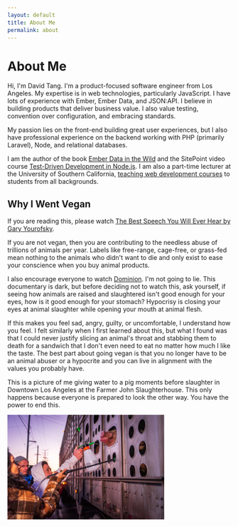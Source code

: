 ```yaml
---
layout: default
title: About Me
permalink: about
---
```

# About Me

Hi, I'm David Tang. I'm a product-focused software engineer from Los Angeles. My expertise is in web technologies, particularly JavaScript. I have lots of experience with Ember, Ember Data, and JSON:API. I believe in building products that deliver business value. I also value testing, convention over configuration, and embracing standards.

My passion lies on the front-end building great user experiences, but I also have professional experience on the backend working with PHP (primarily Laravel), Node, and relational databases.

I am the author of the book [Ember Data in the Wild](https://leanpub.com/emberdatainthewild) and the SitePoint video course [Test-Driven Development in Node.js](https://www.sitepoint.com/premium/courses/master-test-driven-development-in-node-js-2932). I am also a part-time lecturer at the University of Southern California, [teaching web development courses](/teaching) to students from all backgrounds.

## Why I Went Vegan

If you are reading this, please watch [The Best Speech You Will Ever Hear by Gary Yourofsky](http://bit.ly/2ynL4Ds). 

If you are not vegan, then you are contributing to the needless abuse of trillions of animals per year. Labels like free-range, cage-free, or grass-fed mean nothing to the animals who didn't want to die and only exist to ease your conscience when you buy animal products. 

I also encourage everyone to watch [Dominion](http://bit.ly/2LSRumI). I'm not going to lie. This documentary is dark, but before deciding not to watch this, ask yourself, if seeing how animals are raised and slaughtered isn't good enough for your eyes, how is it good enough for your stomach? Hypocrisy is closing your eyes at animal slaughter while opening your mouth at animal flesh.

If this makes you feel sad, angry, guilty, or uncomfortable, I understand how you feel. I felt similarly when I first learned about this, but what I found was that I could never justify slicing an animal's throat and stabbing them to death for a sandwich that I don't even need to eat no matter how much I like the taste. The best part about going vegan is that you no longer have to be an animal abuser or a hypocrite and you can live in alignment with the values you probably have.

This is a picture of me giving water to a pig moments before slaughter in Downtown Los Angeles at the Farmer John Slaughterhouse. This only happens because everyone is prepared to look the other way. You have the power to end this.

<img
  src="/images/pig-vigil.jpg"
  alt="picture of me giving water to a pig moments before slaughter"
  style="width: 70%;">
